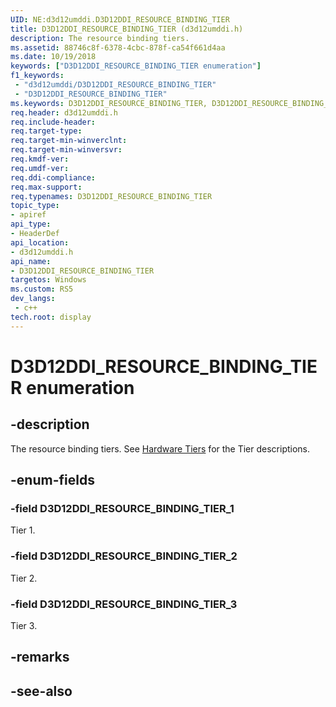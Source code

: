 ```yaml
---
UID: NE:d3d12umddi.D3D12DDI_RESOURCE_BINDING_TIER
title: D3D12DDI_RESOURCE_BINDING_TIER (d3d12umddi.h)
description: The resource binding tiers.
ms.assetid: 88746c8f-6378-4cbc-878f-ca54f661d4aa
ms.date: 10/19/2018
keywords: ["D3D12DDI_RESOURCE_BINDING_TIER enumeration"]
f1_keywords:
 - "d3d12umddi/D3D12DDI_RESOURCE_BINDING_TIER"
 - "D3D12DDI_RESOURCE_BINDING_TIER"
ms.keywords: D3D12DDI_RESOURCE_BINDING_TIER, D3D12DDI_RESOURCE_BINDING_TIER, 
req.header: d3d12umddi.h
req.include-header:
req.target-type:
req.target-min-winverclnt:
req.target-min-winversvr:
req.kmdf-ver:
req.umdf-ver:
req.ddi-compliance:
req.max-support:
req.typenames: D3D12DDI_RESOURCE_BINDING_TIER
topic_type: 
- apiref
api_type: 
- HeaderDef
api_location: 
- d3d12umddi.h
api_name: 
- D3D12DDI_RESOURCE_BINDING_TIER
targetos: Windows
ms.custom: RS5
dev_langs:
 - c++
tech.root: display
---
```


# D3D12DDI_RESOURCE_BINDING_TIER enumeration

## -description

The resource binding tiers. See [Hardware Tiers](https://docs.microsoft.com/windows/desktop/direct3d12/hardware-support) for the Tier descriptions.

## -enum-fields

### -field D3D12DDI_RESOURCE_BINDING_TIER_1

Tier 1.

### -field D3D12DDI_RESOURCE_BINDING_TIER_2

Tier 2.

### -field D3D12DDI_RESOURCE_BINDING_TIER_3

Tier 3.

## -remarks

## -see-also
